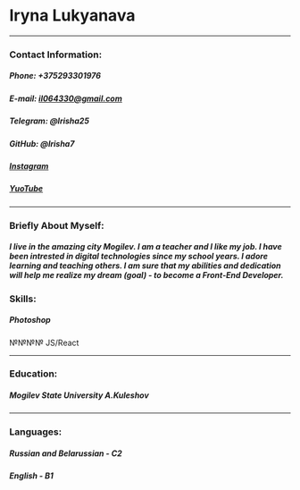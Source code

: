# **Iryna Lukyanava**

***

### **Contact Information:**

##### Phone: +375293301976

##### E-mail: il064330@gmail.com

##### Telegram: @lrisha25

##### GitHub: @lrisha7

##### [Instagram](https://www.instagram.com/lrinatarget/?igshid=MWM2YjBjM2Q%3D) 

##### [YuoTube](https://www.youtube.com/@kindfairy8438) 

***
### **Briefly About Myself:**


##### I live in the amazing city Mogilev. I am a teacher and I like my job. I have been intrested in digital technologies since my school years. I adore learning and teaching others. I am sure that my abilities and dedication will help me realize my dream (goal) - to become a Front-End Developer.

### **Skills:**
##### Photoshop
№№№№ JS/React

***

### **Education:**

##### Mogilev State University A.Kuleshov

***

### **Languages:**

##### Russian and Belarussian - C2

##### English - B1






